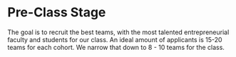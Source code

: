 # Pre-Class Stage

The goal is to recruit the best teams, with the most talented entrepreneurial faculty and students for our class. An ideal amount of applicants is 15-20 teams for each cohort. We narrow that down to 8 - 10 teams for the class.
